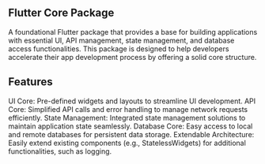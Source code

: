 ## Flutter Core Package

A foundational Flutter package that provides a base for building applications with essential UI, API management, state management, and database access functionalities. This package is designed to help developers accelerate their app development process by offering a solid core structure.

## Features

UI Core: Pre-defined widgets and layouts to streamline UI development.
API Core: Simplified API calls and error handling to manage network requests efficiently.
State Management: Integrated state management solutions to maintain application state seamlessly.
Database Core: Easy access to local and remote databases for persistent data storage.
Extendable Architecture: Easily extend existing components (e.g., StatelessWidgets) for additional functionalities, such as logging.

